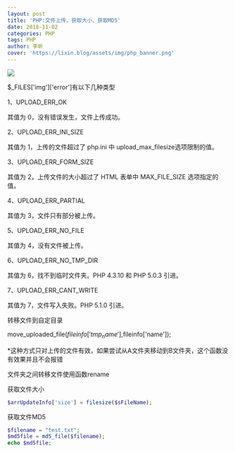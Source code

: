 ```yaml
---
layout: post
title: 'PHP:文件上传、获取大小、获取MD5'
date: 2018-11-02
categories: PHP
tags: PHP
author: 李昕
cover: 'https://lixin.blog/assets/img/php_banner.png'
---
```


![](https://lixin.blog/assets/post_img/php_upload_img_1.png)

$_FILES['img']['error']有以下几种类型

1、UPLOAD_ERR_OK

其值为 0，没有错误发生，文件上传成功。
 
2、UPLOAD_ERR_INI_SIZE

其值为 1，上传的文件超过了 php.ini 中 upload_max_filesize选项限制的值。
 
3、UPLOAD_ERR_FORM_SIZE

其值为 2，上传文件的大小超过了 HTML 表单中 MAX_FILE_SIZE 选项指定的值。
 
4、UPLOAD_ERR_PARTIAL

其值为 3，文件只有部分被上传。
 
5、UPLOAD_ERR_NO_FILE

其值为 4，没有文件被上传。
 
6、UPLOAD_ERR_NO_TMP_DIR

其值为 6，找不到临时文件夹。PHP 4.3.10 和 PHP 5.0.3 引进。
 
7、UPLOAD_ERR_CANT_WRITE

其值为 7，文件写入失败。PHP 5.1.0 引进。 

转移文件到自定目录

move_uploaded_file($fileinfo['tmp_name'],$fileinfo['name']);

*这种方式只对上传的文件有效，如果尝试从A文件夹移动到B文件夹，这个函数没有效果并且不会报错 

文件夹之间转移文件使用函数rename

获取文件大小

```php
$arrUpdateInfo['size'] = filesize($sFileName);
```

获取文件MD5

```php
$filename = "test.txt";
$md5file = md5_file($filename);
echo $md5file;
```